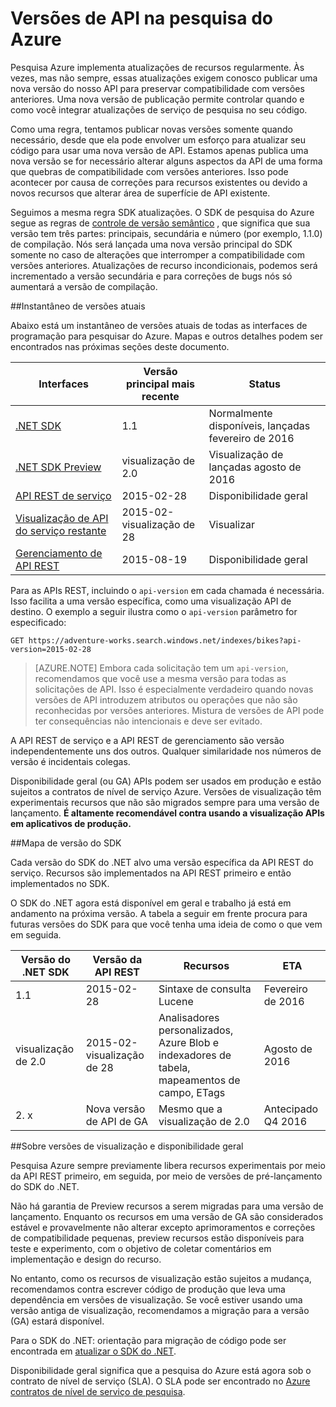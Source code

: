 <properties
   pageTitle="As versões de API de pesquisa do Azure | Microsoft Azure | API de pesquisa"
   description="Política de versão para APIs de REST de pesquisa do Azure e a biblioteca de cliente no SDK do .NET."
   services="search"
   documentationCenter=""
   authors="brjohnstmsft"
   manager="pablocas"
   editor=""/>

<tags
   ms.service="search"
   ms.devlang="dotnet"
   ms.workload="search"
   ms.topic="article"
   ms.tgt_pltfrm="na"
   ms.date="08/16/2016"
   ms.author="brjohnst"/>

# <a name="api-versions-in-azure-search"></a>Versões de API na pesquisa do Azure

Pesquisa Azure implementa atualizações de recursos regularmente. Às vezes, mas não sempre, essas atualizações exigem conosco publicar uma nova versão do nosso API para preservar compatibilidade com versões anteriores. Uma nova versão de publicação permite controlar quando e como você integrar atualizações de serviço de pesquisa no seu código.

Como uma regra, tentamos publicar novas versões somente quando necessário, desde que ela pode envolver um esforço para atualizar seu código para usar uma nova versão de API. Estamos apenas publica uma nova versão se for necessário alterar alguns aspectos da API de uma forma que quebras de compatibilidade com versões anteriores. Isso pode acontecer por causa de correções para recursos existentes ou devido a novos recursos que alterar área de superfície de API existente.

Seguimos a mesma regra SDK atualizações. O SDK de pesquisa do Azure segue as regras de [controle de versão semântico](http://semver.org/) , que significa que sua versão tem três partes: principais, secundária e número (por exemplo, 1.1.0) de compilação. Nós será lançada uma nova versão principal do SDK somente no caso de alterações que interromper a compatibilidade com versões anteriores. Atualizações de recurso incondicionais, podemos será incrementado a versão secundária e para correções de bugs nós só aumentará a versão de compilação.

##<a name="snapshot-of-current-versions"></a>Instantâneo de versões atuais 

Abaixo está um instantâneo de versões atuais de todas as interfaces de programação para pesquisar do Azure. Mapas e outros detalhes podem ser encontrados nas próximas seções deste documento.

Interfaces|Versão principal mais recente|Status
----------|-------------------------|------
[.NET SDK](https://msdn.microsoft.com/library/azure/dn951165.aspx)|1.1|Normalmente disponíveis, lançadas fevereiro de 2016
[.NET SDK Preview](https://msdn.microsoft.com/library/mt761536%28v=azure.103%29.aspx)|visualização de 2.0|Visualização de lançadas agosto de 2016
[API REST de serviço](https://msdn.microsoft.com/library/azure/dn798935.aspx)|2015-02-28|Disponibilidade geral
[Visualização de API do serviço restante](search-api-2015-02-28-preview.md)|2015-02-visualização de 28|Visualizar
[Gerenciamento de API REST](https://msdn.microsoft.com/library/azure/dn832684.aspx)|2015-08-19|Disponibilidade geral

Para as APIs REST, incluindo o `api-version` em cada chamada é necessária. Isso facilita a uma versão específica, como uma visualização API de destino. O exemplo a seguir ilustra como o `api-version` parâmetro for especificado:

    GET https://adventure-works.search.windows.net/indexes/bikes?api-version=2015-02-28

> [AZURE.NOTE] Embora cada solicitação tem um `api-version`, recomendamos que você use a mesma versão para todas as solicitações de API. Isso é especialmente verdadeiro quando novas versões de API introduzem atributos ou operações que não são reconhecidas por versões anteriores. Mistura de versões de API pode ter consequências não intencionais e deve ser evitado.
> 
A API REST de serviço e a API REST de gerenciamento são versão independentemente uns dos outros. Qualquer similaridade nos números de versão é incidentais colegas.

Disponibilidade geral (ou GA) APIs podem ser usados em produção e estão sujeitos a contratos de nível de serviço Azure. Versões de visualização têm experimentais recursos que não são migrados sempre para uma versão de lançamento. **É altamente recomendável contra usando a visualização APIs em aplicativos de produção.**

##<a name="sdk-version-roadmap"></a>Mapa de versão do SDK

Cada versão do SDK do .NET alvo uma versão específica da API REST do serviço. Recursos são implementados na API REST primeiro e então implementados no SDK.

O SDK do .NET agora está disponível em geral e trabalho já está em andamento na próxima versão. A tabela a seguir em frente procura para futuras versões do SDK para que você tenha uma ideia de como o que vem em seguida.

Versão do .NET SDK|Versão da API REST|Recursos|ETA
----------------|----------------|--------|---
1.1|2015-02-28|Sintaxe de consulta Lucene|Fevereiro de 2016
visualização de 2.0|2015-02-visualização de 28|Analisadores personalizados, Azure Blob e indexadores de tabela, mapeamentos de campo, ETags|Agosto de 2016
2. x|Nova versão de API de GA|Mesmo que a visualização de 2.0|Antecipado Q4 2016

##<a name="about-preview-and-generally-available-versions"></a>Sobre versões de visualização e disponibilidade geral

Pesquisa Azure sempre previamente libera recursos experimentais por meio da API REST primeiro, em seguida, por meio de versões de pré-lançamento do SDK do .NET.

Não há garantia de Preview recursos a serem migradas para uma versão de lançamento. Enquanto os recursos em uma versão de GA são considerados estável e provavelmente não alterar excepto aprimoramentos e correções de compatibilidade pequenas, preview recursos estão disponíveis para teste e experimento, com o objetivo de coletar comentários em implementação e design do recurso. 

No entanto, como os recursos de visualização estão sujeitos a mudança, recomendamos contra escrever código de produção que leva uma dependência em versões de visualização. Se você estiver usando uma versão antiga de visualização, recomendamos a migração para a versão (GA) estará disponível. 

Para o SDK do .NET: orientação para migração de código pode ser encontrada em [atualizar o SDK do .NET](search-dotnet-sdk-migration.md).

Disponibilidade geral significa que a pesquisa do Azure está agora sob o contrato de nível de serviço (SLA). O SLA pode ser encontrado no [Azure contratos de nível de serviço de pesquisa](https://azure.microsoft.com/support/legal/sla/search/v1_0/).

